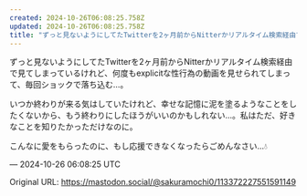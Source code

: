 ```yaml
---
created: 2024-10-26T06:08:25.758Z
updated: 2024-10-26T06:08:25.758Z
title: "ずっと見ないようにしてたTwitterを2ヶ月前からNitterかリアルタイム検索経由で見てしまっているけれど、何度もexplicitな性行為の動画を見せられて[...]"
---
```


<p>ずっと見ないようにしてたTwitterを2ヶ月前からNitterかリアルタイム検索経由で見てしまっているけれど、何度もexplicitな性行為の動画を見せられてしまって、毎回ショックで落ち込む…。</p><p>いつか終わりが来る気はしていたけれど、幸せな記憶に泥を塗るようなことをしたくないから、もう終わりにしたほうがいいのかもしれない…。私はただ、好きなことを知りたかっただけなのに。</p><p>こんなに愛をもらったのに、もし応援できなくなったらごめんなさい…💧</p>

&mdash; 2024-10-26 06:08:25 UTC

Original URL: https://mastodon.social/@sakuramochi0/113372227551591149
